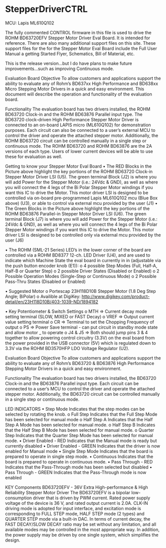 StepperDriverCTRL
=================

MCU: Lapis ML610Q102

The fully commented CONTROL firmware in this file is used to drive the ROHM BD63720EFV Stepper Motor Driver Eval Board. It is intended for reference. There are also many additional support files on this site. These support files for the for the Stepper Motor Eval Board include the Full User Manual a getting Started Flyer, Schematics, Bill of Material, etc. 

This is the release version...but I do have plans to make future improvements...such as improving Continuous mode.

Evaluation Board Objective
To allow customers and applications support the ability to evaluate any of Rohm’s BD637xx High Performance and BD638xx Micro Stepping Motor Drivers in a quick and easy environment.  This document will describe the operation and functionality of the evaluation board.

Functionality
The evaluation board has two drivers installed, the ROHM BD63720 Clock-in and the ROHM BD63876 Parallel input type. 
The BD63720 clock-driven High Performance Stepper Motor Driver is connected to an on-board LAPIS micro (ML610Q102) 
for demonstration purposes.
Each circuit can also be connected to a user’s external MCU to control the driver and operate the attached stepper 
motor. Additionally, the ROHM BD63720 circuit can be controlled manually in a single step or continuous mode. The ROHM BD63720 and ROHM BD63876 are the 2A versions of each type. Users of lower current devices will be able to use these for evaluation 
as well.

Getting to know your Stepper Motor Eval Board
  •	The RED Blocks in the Picture above highlight the key portions of the ROHM BD63720 Clock-in Stepper Motor Driver LSI (U5).  The green terminal Block (J2) is where you will add Power for the Stepper Motor (i.e.: 24Vdc & GND), as well as where you will connect the 4 legs of the Bi Polar Stepper Motor windings if you want this IC to drive the Motor. This motor driver LSI is designed to be controlled via on-board pre-programmed Lapis ML610Q102 mcu (Blue Box above) (U3), or able to control via external mcu provided by the user (J1)
  •	The Green Blocks in the Picture above highlight the key portions of the ROHM BD63876 Parallel-in Stepper Motor Driver LSI (U6).  The green terminal Block (J7) is where you will add Power for the Stepper Motor (i.e.: 24Vdc & GND), as well as where you will connect the 4 legs of the Bi Polar Stepper Motor windings if you want this IC to drive the Motor. This motor driver LSI is designed to be controlled only via external mcu provided by the user (J6)

  •	The ROHM (SML-21 Series) LED’s in the lower corner of the board are controlled via a ROHM BD8377 12-ch. LED Driver (U4), and are used to indicate which Machine State the eval board in currently in in (adjustable via the push button encoder knob (E1)): 
    o	4 possible Step Modes (Full, Half-A, Half-B or Quarter Step) 
    o	2 possible Driver States (Disabled or Enabled)
    o	2 Possible Operation Modes (Single-Step or Continuous Mode)
    o	2 Possible Pass-Thru States (Disabled or Enabled)

  •	Suggested Motor
    o	Portescap 23H118D10B Stepper Motor (1.8 Deg Step Angle; BiPolar)
    o	Availible at DigiKey: http://www.digikey.com/product-detail/en/23H118D10B/403-1039-ND/1894182

  •	Key Potentiometer & Switch Settings
    o	MTH 	=> Current decay mode setting terminal (SLOW, MIXED or FAST Decay)
    o	VREF 	=> Output current value setting terminal
    o	CR	=> Terminal to set the Chopping Frequency of output
    o	PS	=> Power Save terminal - can put circuit in standby mode state and allow motor _	     to operate 
    o	J4 & J5	=> Both should jump pins 3 & 4 together to allow powering control circuitry (3.3V) on the eval board from the power provided in the USB connector (5V) which is regulated down to 3.3V via the ROHM BD3570HFP LDO Voltage Regulator (U2).

Evaluation Board Objective
To allow customers and applications support the ability to evaluate any of Rohm’s BD63720 & BD63876 High Performance Stepping Motor Drivers in a quick and easy environment. 

Functionality
The evaluation board has two drivers installed, the BD63720 Clock-in and the BD63876 Parallel input type. Each circuit can be connected to a user’s MCU to control the driver and operate the attached stepper motor. Additionally, the BD63720 circuit can be controlled manually in a single step or continuous mode. 

LED INDICATORS
  •	Step Mode 	 	Indicates that the step modes can be selected by rotating the knob. 
    o	Full Step 	 	Indicates that the Full Step Mode has been selected for manual mode 
    o	Half Step A		Indicates that the Half Step A Mode has been selected for manual mode. 
    o	Half Step B  	Indicates that the Half Step B Mode has been selected for manual mode. 
    o	Quarter Step 	Indicates that the Quarter Step Mode has been selected for manual mode.
  •	Driver Enabled - RED 	Indicates that the Manual mode is ready but currently disabled
  •	Driver Enabled - GREEN	Indicates that the driver is now enabled for Manual mode 
  •	Single Step Mode	 	Indicates that the board is prepared to operate in single step mode. 
  •	Continuous 		 	Indicates that the board is prepared to operate in continuous mode. 
  •	Pass Through - RED		Indicates that the Pass-Through mode has been selected but disabled
  •	Pass Through - GREEN	Indicates that the Pass-Through mode is now enabled 

KEY Components
BD63720EFV - 36V Extra High-performance & High Reliability Stepper Motor Driver
The BD63720EFV is a bipolar low-consumption driver that is driven by PWM current. Rated power supply voltage of the device is 36 V, and rated output current is 2.0A. CLK-IN driving mode is adopted for input interface, and excitation mode is corresponding to FULL STEP mode, HALF STEP mode (2 types) and QUARTER STEP mode via a built-in DAC. In terms of current decay, the FAST DECAY/SLOW DECAY ratio may be set without any limitation, and all available modes may be controlled in the most appropriate way. In addition, the power supply may be driven by one single system, which simplifies the design.
